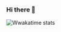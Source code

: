 ### Hi there 👋

<!--START_SECTION:waka-->
![Wwakatime stats](https://github-readme-stats-taupe-two.vercel.app/api/wakatime?username=erpland&hide_title=true&hide_border=true&langs_count=5&bg_color=00000000&text_color=777)
<!--END_SECTION:waka-->
<!--
**erpland/erpland** is a ✨ _special_ ✨ repository because its `README.md` (this file) appears on your GitHub profile.

Here are some ideas to get you started:

- 🔭 I’m currently working on ...
- 🌱 I’m currently learning ...
- 👯 I’m looking to collaborate on ...
- 🤔 I’m looking for help with ...
- 💬 Ask me about ...
- 📫 How to reach me: ...
- 😄 Pronouns: ...
- ⚡ Fun fact: ...
-->
